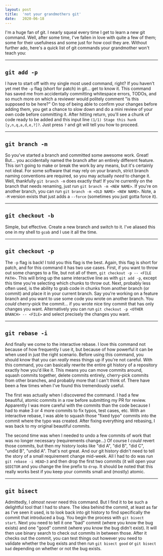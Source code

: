 ```yaml
---
layout: post
title:  'not your grandmothers git'
date:   2020-06-18
---
```


I'm a huge fan of git.  I nearly squeal every time I get to learn a new git command.  Well, after some time, I've fallen in love with quite a few of them; some for their usefulness and some just for how cool they are.  Without further ado, here's a quick list of git commands your grandmother won't teach you:

---

## `git add -p`

I have to start off with my single most used command, right?  If you haven't yet met the `-p` flag (short for patch) in git... get to know it.  This command has saved me from accidentally committing whitespace errors, TODOs, and so much more on which a reviewer would politely comment "is this supposed to be here?"  On top of being able to confirm your changes before adding them, you get a chance to slow down and do a mini review of your own code before committing it.
After hitting return, you'll see a chunk of code ready to be added and this input line `(1/1) Stage this hunk [y,n,q,a,d,e,?]?`.  Just press `?` and git will tell you how to proceed.

---

## `git branch -m`

So you've started a branch and committed some awesome work.  Great!  But... you accidentally named the branch after an entirely different feature.  This isn't going to make or break the work by any means, but it's certainly not ideal.  For some software that may rely on your branch, strict branch naming conventions are required, so you may actually _need_ to change it.  Well, thankfully `git branch -m` does exactly that!
If you're currently on the branch that needs renaming, just run `git branch -m <NEW NAME>`.  If you're on another branch, you can run `git branch -m <OLD NAME> <NEW NAME>`.  Note, a `-M` version exists that just adds a `--force` (sometimes you just gotta force it).

---

## `git checkout -b`

Simple, but effective.  Create a new branch and switch to it.  I've aliased this one in my shell to `gcob` and I use it all the time.

---

## `git checkout -p`

The `-p` flag is back!  I told you this flag is the best.  Again, this flag is short for patch, and for this command it has two use cases.  First, if you want to throw out some changes to a file, but not all of them, `git checkout -p -- <FILE PATH>`.  This will bring up the same interactive line as with `git add -p`, except this time you're selecting which chunks to throw out.
Next, probably less often used, is the ability to grab code in chunks from another branch (or commit) and place it in your current branch.  Say you're working on a feature branch and you want to use some code you wrote on another branch.  You _could_ cherry-pick the commit... if you wrote nice tiny commit that has only changes you want.  Alternatively you can run `git checkout -p <OTHER BRANCH> -- <FILE>` and select precisely the changes you want.

---

## `git rebase -i`

And finally we come to the interactive rebase.  I love this command not because of how frequently I use it, but because of how powerful it can be when used in just the right scenario.  Before using this command, you should know that you can _really_ mess things up if you're not careful.  With this command, you can basically rewrite the entire git history of a repository exactly how you'd like it.
This means you can move commits around, squash commits together, delete commits entirely, cherry-pick commits from other branches, and probably more that I can't think of.  There have been a few times when I've found this tremendously useful.

The first was actually when I discovered the command.  I had a few beautiful, atomic commits in a row before submitting my PR for review.  Apparently I was more careful with the commits than the code because I had to make 3 or 4 more commits to fix typos, test cases, etc.  With an interactive rebase, I was able to squash those "fixed typo" commits into the commit where the typo was created.  After fixing everything and rebasing, I was back to my original beautiful commits.

The second time was when I needed to undo a few commits of work that was no longer necessary (requirements change...)  Of course I _could_ revert those commits, but then my history looks like "did A", "did B", "did C", "undid B", "undid A".  That's not great.  And our git history didn't need to tell the story of a small requirement change mid-week.
All I had to do was run `git rebase -i HEAD~3` and then drop the first two commits (it will open your `$EDITOR` and you change the line prefix to `drop`.  It should be noted that this really works best if you keep your commits small and (mostly) atomic.

---

## `git bisect`

Admittedly, I _almost never_ need this command.  But I find it to be such a delightful tool that I had to share.  The idea behind the commit, at least as far as I've seen it used, is to look back into git history to find specifically the commit that introduced a bug.  You begin the process with `git bisect start`.  Next you need to tell it one "bad" commit (where you know the bug exists) and one "good" commit (where you know the bug didn't exist).
It will then use binary search to check out commits in between those.  After it checks out the commit, you can test things out however you need to validate whether the bug exists and then run `git bisect good` or `git bisect bad` depending on whether or not the bug exists.
